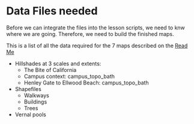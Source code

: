 # Data Files needed
Before we can integrate the files into the lesson scripts,
we need to knw where we are going. Therefore, we need to build
the finished maps. 

This is a list of all the data required for the 7 maps 
described on the [Read Me](https://github.com/UCSBCarpentry/geospatialRUCSBAtlas/blob/main/README.md)

* Hillshades at 3 scales and extents:
  * The Bite of California
  * Campus context: campus_topo_bath
  * Henley Gate to Ellwood Beach: campus_topo_bath
* Shapefiles
  * Walkways
  * Buildings
  * Trees
* Vernal pools
